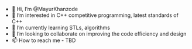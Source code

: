 - 👋 Hi, I’m @MayurKhanzode
- 👀 I’m interested in C++ competitive programming, latest standards of C++
- 🌱 I’m currently learning STLs, algorithms
- 💞️ I’m looking to collaborate on improving the code efficiency and design
- 📫 How to reach me - TBD

<!---
MayurKhanzode/MayurKhanzode is a ✨ special ✨ repository because its `README.md` (this file) appears on your GitHub profile.
You can click the Preview link to take a look at your changes.
--->
